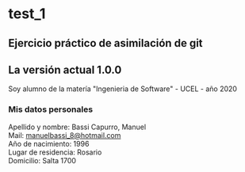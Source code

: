 # test_1
## Ejercicio práctico de asimilación de git  
## La versión actual 1.0.0  

Soy alumno de la matería "Ingenieria de Software"  - UCEL - año 2020

### Mis datos personales

Apellido y nombre: Bassi Capurro, Manuel  
Mail: manuelbassi_8@hotmail.com  
Año de nacimiento: 1996  
Lugar de residencia: Rosario  
Domicilio: Salta 1700  



